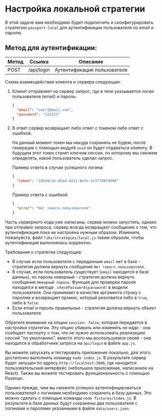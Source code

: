 # Настройка локальной стратегии

В этой задаче вам необходимо будет подключить и сконфигурировать стратегию `passport-local` для 
аутентификации пользователя по email и паролю.

## Метод для аутентификации:
| Метод | Ссылка     | Описание                 |
|-------|------------|--------------------------|
| POST  | /api/login | Аутентификация пользователя |

Схема взаимодействия клиента и сервера следующая:

1. Клиент отправляет на сервер запрос, где в теле указывается логин пользователя (email) и пароль:
    ```json
    {
      "email": "user1@mail.com",
      "password": "123123"
    }
    ```
2. В ответ сервер возвращает либо ответ с токеном либо ответ с ошибкой.

    На данный момент токен мы никуда сохранять не будем, после генерации с помощью модуля `uuid` он 
    будет отдаваться клиенту. В будущем этот токен станет ключом сессии, по которому мы сможем 
    определять, какой пользователь сделал запрос.

    Пример ответа в случае успешного логина:
    ```json
    {
      "token": "185e0c3a-d5a4-4211-8efe-1c377d8fd99d"
    }
    ```
    
    Пример ответа с ошибкой:
    ```json
    {
      "error": "Нет такого пользователя"
    }
    ```

Часть серверного кода уже написаны, сервер можно запустить, однако при отправке запроса, сервер 
всегда возвращает сообщение о том, что аутентификация пока не настроена нужным образом.
Измените, пожалуйста, файл `libs/strategies/local.js` таким образом, чтобы аутентификация 
выполнялась корректно. 

Требования к стратегии следующие:
- В случае если пользователя с переданным `email` нет в базе - стратегия должна вернуть сообщение
`Нет такого пользователя`. 
- В случае, если пользователь существует (`email` находится в базе данных), но пароль неверный - 
стратегия должна вернуть сообщение `Неверный пароль`. Функция для проверки пароля находится в 
методе `.checkPassword(password)` в модели пользователя. Она принимает в качестве аргумента строку с
паролем и возвращает промис, который резолвится либо в `true`, либо в `false`.  
- Если email и пароль правильные - стратегия должна вернуть объект пользователя.

Обратите внимание на опцию `session: false`, которая передается в настройки стратегии. Эту опцию 
убирать или изменять не надо - она сообщает паспорту о том, что не нужно использовать реализацию
сессий "по умолчанию", вместо этого мы воспользуемся своей - она находится в обработчике запроса на
`api/login` в файле `app.js`.

Вы можете запускать и тестировать приложение локально, для этого достаточно выполнить команду 
`node index.js`. В результате сервер будет запущен по адресу `http://localhost:3000`, где находится 
пользовательский интерфейс (небольшое приложение, написанное на React). Также вы можете тестировать
функциональность с помощью Postman.

Однако прежде, чем вы сможете успешно аутентифицироваться пользователей с логинами необходимо 
сохранить в базу данных. Это можно сделать с помощью команды `node fixtures/index.js`. В результате 
в базе данных будут сохранены два пользователя с логинами и паролями указанными в файле 
`data/users.json`.
